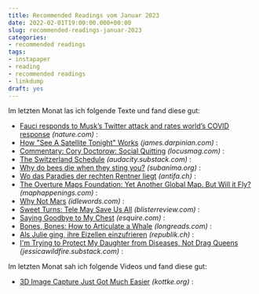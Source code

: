 ```yaml
---
title: Recommended Readings vom Januar 2023
date: 2022-02-01T19:00:00.000+00:00
slug: recommended-readings-januar-2023
categories:
- recommended readings
tags:
- instapaper
- reading
- recommended readings
- linkdump
draft: yes
---
```


Im letzten Monat las ich folgende Texte und fand diese gut:

- [Fauci responds to Musk’s Twitter attack and rates world’s COVID response](https://www.nature.com/articles/d41586-022-04432-7) *(nature.com)* :
- [How "See A Satellite Tonight" Works](https://james.darpinian.com/blog/how-see-a-satellite-tonight-works) *(james.darpinian.com)* :
- [Commentary: Cory Doctorow: Social Quitting](https://locusmag.com/2023/01/commentary-cory-doctorow-social-quitting/) *(locusmag.com)* :
- [The Switzerland Schedule](https://audacity.substack.com/p/the-switzerland-schedule) *(audacity.substack.com)* :
- [Why do bees die when they sting you?](https://www.subanima.org/bees/) *(subanima.org)* :
- [Wo das Paradies der rechten Rentner liegt](https://www.antifa.ch/wo-das-paradies-der-rechten-rentner-liegt/) *(antifa.ch)* :
- [The Overture Maps Foundation: Yet Another Global Map. But Will it Fly?](https://maphappenings.com/2023/01/03/overture-maps-foundation/) *(maphappenings.com)* :
- [Why Not Mars](https://idlewords.com/2023/1/why_not_mars.htm) *(idlewords.com)* :
- [Sweet Turns: Tele May Save Us All](https://blisterreview.com/features/open-mic/sweet-turns-tele-may-save-us-all) *(blisterreview.com)* :
- [Saying Goodbye to My Chest](https://www.esquire.com/lifestyle/a41543383/top-surgery/) *(esquire.com)* :
- [Bones, Bones: How to Articulate a Whale](https://longreads.com/2022/02/22/bones-bones-how-to-articulate-a-whale/) *(longreads.com)* :
- [Als Julie ging, ihre Eizellen einzufrieren](https://www.republik.ch/2022/12/03/als-julie-ging-ihre-eizellen-einzufrieren) *(republik.ch)* :
- [I'm Trying to Protect My Daughter from Diseases, Not Drag Queens](https://jessicawildfire.substack.com/p/im-trying-to-protect-my-daughter) *(jessicawildfire.substack.com)* :

Im letzten Monat sah ich folgende Videos und fand diese gut:

- [3D Image Capture Just Got Much Easier](https://kottke.org/22/12/3d-image-capture-just-got-much-easier) *(kottke.org)* :

